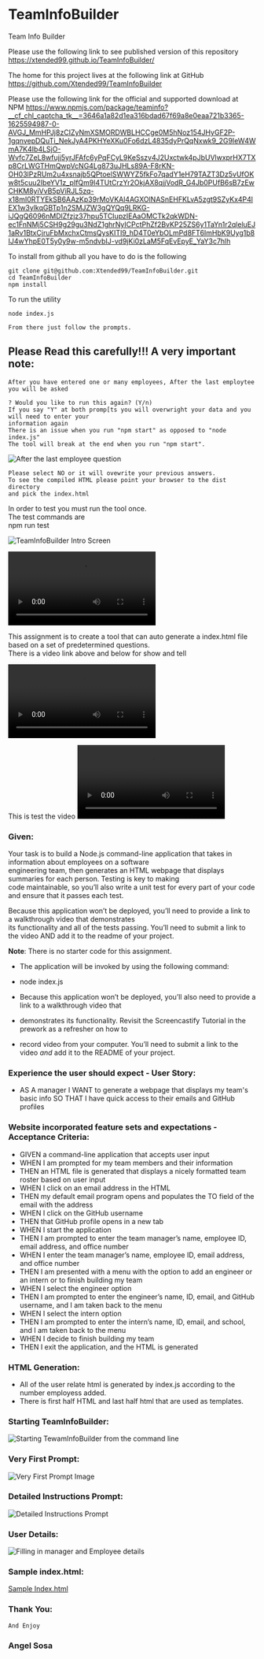 
#  TeamInfoBuilder
Team Info Builder 
  
  
  Please use the following link to see published version of this repository https://xtended99.github.io/TeamInfoBuilder/  
  
  The home for this project lives at the following link at GitHub https://github.com/Xtended99/TeamInfoBuilder   
  
  Please use the following link for the official and supported download at NPM  https://www.npmjs.com/package/teaminfo?__cf_chl_captcha_tk__=3646a1a82d1ea316bdad67f69a8e0eaa721b3365-1625594987-0-AVGJ_MmHPJj8zCIZyNmXSMORDWBLHCCge0M5hNoz154JHyGF2P-1gqnvepDQuTi_NekJyA4PKHYeXKu0Fo6dzL4835dyPrQqNxwk9_2G9IeW4WmA7K4Ib4LSjO-Wvfc7ZeL8wfujj5yrJFAfc6yPqFCyL9KeSszv4J2Uxctwk4pJbUVlwxprHX7TXp8CrLWGTHmQwpVcNG4Lg873uJHLs89A-F8rKN-OH03lPzRUm2u4xsnajb5QPtoelSWWYZ5fkFo7qadY1eH79TAZT3Dz5vUfOKw8t5cuu2IbeYV1z_pIfQm9l4TUtCrzYr2OkjAX8qjjVodR_G4Jb0PUfB6sB7zEwCHKM8yiVvB5pViRJL5zq-x18mI0RTYEkSB6AAzKp39rMoVKAl4AGXOlNASnEHFKLvA5zgt9SZyKx4P4lEX1w3ylkqGBTp1n2SMJZW3gQYQq9LRKG-iJQgQ6096nMDlZfzjz37hpu5TCIupzIEAaOMCTk2qkWDN-ec1FnNMj5CSH9g29gu3NdZ1ghrNyICPctPhZf2BvKP25ZS6y1TaYn1r2qleluEJ1aRv1BtxCjruFbMxchxCtmsQysKITI9_hD4T0eYbOLmPd8FT6ImHbK9Uyg1b8IJ4wYhpE0T5y0y9w-m5ndvbIJ-vd9jKi0zLaM5FqEvEpyE_YaY3c7hlh   
  
  To install from github all you have to do is the following   
  
    git clone git@github.com:Xtended99/TeamInfoBuilder.git   
    cd TeamInfoBuilder   
    npm install   
  
  To run the utility   

    node index.js   
  
    From there just follow the prompts.   
  
  ## Please Read this carefully!!! A very important note:   
  
    After you have entered one or many employees, After the last employtee you will be asked   
  
    ? Would you like to run this again? (Y/n)
    If you say "Y" at both promp[ts you will overwright your data and you will need to enter your 
    information again   
    There is an issue when you run "npm start" as opposed to "node index.js"
    The tool will break at the end when you run "npm start".
  
![After the last employee question](./assets/images/end_of_run.png)   
  
    Please select NO or it will ovewrite your previous answers.   
    To see the compiled HTML please point your browser to the dist directory   
    and pick the index.html   
  
   In order to test you must run the tool once.   
   The test commands are   
         npm run test   
  
![TeamInfoBuilder Intro Screen](./assets/images/instructionspng.PNG)   
   
![ Run_One MP4](./assets/videos/teaminfobuilder.mp4)   
     
  This assignment is to create a tool that can auto generate a index.html file based on a set of predetermined questions.  
  There is a video link above and below for show and tell
     
![Run_Two MP4](./assets/videos/TeamInfo_Tool_Browser.mp4)   

  This is test the video
![Run_Two MP4](./assets/videos/team_info_builder_test.mp4)   
  
### Given:
  
Your task is to build a Node.js command-line application that takes in information about employees on a software   
engineering team, then generates an HTML webpage that displays summaries for each person. Testing is key to making   
code maintainable, so you’ll also write a unit test for every part of your code and ensure that it passes each test.  
  
Because this application won’t be deployed, you’ll need to provide a link to a walkthrough video that demonstrates  
its functionality and all of the tests passing. You’ll need to submit a link to the video AND add it to the readme of your project.
  
**Note**: There is no starter code for this assignment.
     
-   The application will be invoked by using the following command:   
   
-   node index.js   
   
-   Because this application won’t be deployed, you’ll also need to provide a link to a walkthrough video that   
-   demonstrates its functionality. Revisit the Screencastify Tutorial in the prework as a refresher on how to   
-   record video from your computer. You’ll need to submit a link to the video _and_ add it to the README of your project.   
   
   
### Experience the user should expect - User Story:   
   
- AS A manager I WANT to generate a webpage that displays my team's basic info SO THAT I have quick access to their emails and GitHub profiles  
    
### Website incorporated feature sets and expectations - Acceptance Criteria:  
  
- GIVEN a command-line application that accepts user input  
- WHEN I am prompted for my team members and their information  
- THEN an HTML file is generated that displays a nicely formatted team roster based on user input  
- WHEN I click on an email address in the HTML  
- THEN my default email program opens and populates the TO field of the email with the address  
- WHEN I click on the GitHub username  
- THEN that GitHub profile opens in a new tab  
- WHEN I start the application  
- THEN I am prompted to enter the team manager’s name, employee ID, email address, and office number  
- WHEN I enter the team manager’s name, employee ID, email address, and office number  
- THEN I am presented with a menu with the option to add an engineer or an intern or to finish building my team  
- WHEN I select the engineer option  
- THEN I am prompted to enter the engineer’s name, ID, email, and GitHub username, and I am taken back to the menu  
- WHEN I select the intern option  
- THEN I am prompted to enter the intern’s name, ID, email, and school, and I am taken back to the menu  
- WHEN I decide to finish building my team  
- THEN I exit the application, and the HTML is generated  
  
### HTML Generation:  
  
- All of the user relate html is generated by index.js according to the number employess added. 
- There is first half HTML and last half html that are used as templates. 

### Starting TeamInfoBuilder:  

![Starting TewamInfoBuilder from the command line](./assets/images/starting.png)   
  
### Very First Prompt:  
  
![Very First Prompt Image](./assets/images/firstprompt.png)   
  
### Detailed Instructions Prompt:  
  
![Detailed Instructions Prompt](./assets/images/instructionspng.PNG)   
  
### User Details:  
  
![Filling in manager and Employee details](./assets/images/addingmgremp.png)   


### Sample index.html:  

[Sample Index.html](./index.html)
  
### Thank You:  
    And Enjoy
    
### Angel Sosa
  
